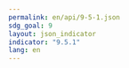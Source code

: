 ```yaml
---
permalink: en/api/9-5-1.json
sdg_goal: 9
layout: json_indicator
indicator: "9.5.1"
lang: en
---
```

